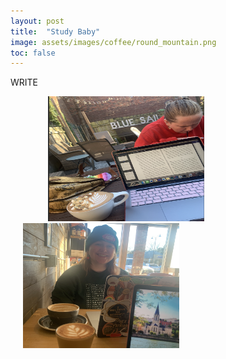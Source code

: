 ```yaml
---
layout: post
title:  "Study Baby"
image: assets/images/coffee/round_mountain.png
toc: false
---
```

WRITE

<div class="row">
 <img src="/assets/images/coffee/blue_sail.png" alt="Alternative Text" width="250" height="200"  hspace="60" vspace="0">

 <img src="/assets/images/coffee/round_mountain.png" alt="Alternative Text" width="250" height="200"  hspace="20" vspace="0">
</div>